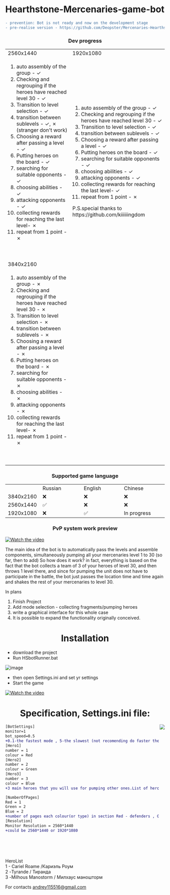 # Hearthstone-Mercenaries-game-bot
```diff
- prevention: Bot is not ready and now on the development stage
- pre-realise version - https://github.com/Deopster/Mercenaries-Hearthstone-game-bot/releases
```
<h3 align="center">Dev progress</h3>
<table>
  <tr>
    <td width=500vw>2560x1440</td>
    <td width=500vw>1920x1080</td>
  </tr>
  <tr>
    <td>
<ol>
<li>auto assembly of the group - ✓ </li>
<li>Checking and regrouping if the heroes have reached level 30 - ✓</li>
<li>Transition to level selection - ✓</li>
<li>transition between sublevels - ✓, ✗ (stranger don't work)</li>
<li>Choosing a reward after passing a level - ✓</li> 
<li>Putting heroes on the board - ✓</li>
<li>searching for suitable opponents - ✓</li>
<li>choosing abilities - ✓</li>
<li>attacking opponents - ✓</li>
<li>collecting rewards for reaching the last level-  ✗</li>
<li>repeat from 1 point - ✗</li>
</ol>
      <br><br>
    </td>
    <td><ol>
<li>auto assembly of the group - ✓ </li>
<li>Checking and regrouping if the heroes have reached level 30 - ✓</li>
<li>Transition to level selection - ✓</li>
<li>transition between sublevels - ✓ </li>
<li>Choosing a reward after passing a level - ✓</li> 
<li>Putting heroes on the board - ✓</li>
<li>searching for suitable opponents - ✓</li>
<li>choosing abilities - ✓</li>
<li>attacking opponents - ✓</li>
<li>collecting rewards for reaching the last level-  ✓</li>
<li>repeat from 1 point - ✗</li>
</ol>
      P.S.special thanks to https://github.com/kiiiiiingdom
    </td>
  </tr>
  
  <tr>
    <td width=500vw>3840x2160</td>
  </tr>
  <tr>
    <td>
<ol>
<li>auto assembly of the group - ✗ </li>
<li>Checking and regrouping if the heroes have reached level 30 - ✗</li>
<li>Transition to level selection - ✗</li>
<li>transition between sublevels -  ✗ </li>
<li>Choosing a reward after passing a level - ✗</li> 
<li>Putting heroes on the board - ✗</li>
<li>searching for suitable opponents - ✗</li>
<li>choosing abilities - ✗</li>
<li>attacking opponents - ✗</li>
<li>collecting rewards for reaching the last level-  ✗</li>
<li>repeat from 1 point - ✗</li>
</ol>
      <br><br>
    </td>
    </tr>
 </table>
 
 <h3 align="center">Supported game language</h3>
<table>
  <tr>
    <td width=100vw></td>
    <td width=300vw>Russian</td>
     <td width=300vw>English</td>
    <td  width=300vw>Chinese</td>
  </tr>
  <tr>
    <td>
      3840x2160
    </td>
    <td background>
      ❌
    </td>
    <td>
      ❌
    </td>
    <td>
      ❌
    </td>
  </tr>
  <tr>
    <td>
      2560x1440
    </td>
    <td background>
      ✅
    </td>
    <td>
      ❌
    </td>
    <td>
      ❌
    </td>
  </tr>
  <tr>
    <td>
      1920x1080
    </td>
    <td>
      ❌
    </td>
    <td>
      ✅
    </td>
    <td>
      In progress
    </td>
  </tr>
 </table>

<h3 align="center">PvP system work preview</h3>

[![Watch the video](https://user-images.githubusercontent.com/68296704/137970053-fe49c896-d237-49f1-8658-46d1477340d7.png)](https://www.youtube.com/watch?v=znt1P3KkrNg&t)


The main idea of  the bot is to automatically pass the levels and assemble components, 
simultaneously pumping all your mercenaries level 1 to 30 (so far, then to add)
So how does it work?
in fact, everything is based on the fact that the bot collects a team of 3 of your heroes of level 30, 
and then throws 1 level there, and since for pumping the unit does not have to participate in the battle, 
the bot just passes the location time and time again and shakes the rest of your mercenaries to level 30.

In plans
1. Finish Project
2. Add mode selection - collecting fragments/pumping heroes
3. write a graphical interface for this whole case
4. It is possible to expand the functionality originally conceived.

<h1 align="center">Installation</h1>
<ul>
  <li>download the project</li>
  <li>Run HSbotRunner.bat</li>
</ul>

![image](https://user-images.githubusercontent.com/68296704/138607261-d743018d-4c50-4482-a4e7-81091cb0f963.png)

<ul>
  <li>then open Settings.ini and set yr settings</li>
  <li>Start the game</li>
</ul>

[![Watch the video](https://user-images.githubusercontent.com/68296704/138687982-0f6d971d-783d-4f35-a3a5-4f5d5a3e59af.png)](https://www.youtube.com/watch?v=nOZXCkrQ5fk)






<h1 align="center">Specification, Settings.ini file:</h1>
<img align="right" src="https://user-images.githubusercontent.com/68296704/137707877-189b3ca6-9981-4db8-b60d-42168c4cea7d.png"></img>


```diff
[BotSettings]
monitor=1 
bot_speed=0.5 
+0.1-the fastest mode , 5-the slowest (not recomending do faster then 0.5) 
[Hero1]
number = 1
colour = Red
[Hero2]
number = 2
colour = Green
[Hero3]
number = 3
colour = Blue
+3 main heroes that you will use for pumping other ones.List of heroes by numbers you can see in in HeroesList.txt

[NumberOfPages]
Red = 1
Green = 2
Blue = 2
+number of pages each colour(or type) in section Red - defenders , Green - warriors ,Blue - Wizards
[Resolution]
Monitor Resolution = 2560*1440
+could be 2560*1440 or 1920*1080

```

<br>
<br>
<br>
    

HeroList<br>
1 - Cariel Roame /Кариэль Роум<br>
2 -Tyrande / Тиранда<br>
3 -Milhous Manostorm / Милхаус маношторм<br>


For contacts andrey115516@gmail.com

